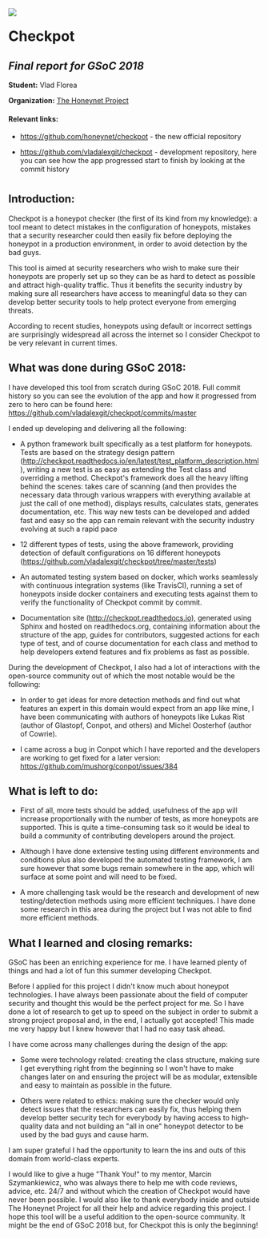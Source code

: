 <img align="left" src="small_minimal.png">

# Checkpot
## _Final report for GSoC 2018_

**Student:** Vlad Florea

**Organization:** [The Honeynet Project](https://www.honeynet.org/)

#### Relevant links:

- https://github.com/honeynet/checkpot - the new official repository

- https://github.com/vladalexgit/checkpot - development repository, here you can see how the app progressed start to finish by looking at the commit history

#

## Introduction:

Checkpot is a honeypot checker (the first of its kind from my knowledge): a tool meant to detect mistakes in the configuration of honeypots, mistakes that a security researcher could then easily fix before deploying the honeypot in a production environment, in order to avoid detection by the bad guys.

This tool is aimed at security researchers who wish to make sure their honeypots are properly set up so they can be as hard to detect as possible and attract high-quality traffic. Thus it benefits the security industry by making sure all researchers have access to meaningful data so they can develop better security tools to help protect everyone from emerging threats.

According to recent studies, honeypots using default or incorrect settings are surprisingly widespread all across the internet so I consider Checkpot to be very relevant in current times.


## What was done during GSoC 2018:

I have developed this tool from scratch during GSoC 2018. Full commit history so you can see the evolution of the app and how it progressed from zero to hero can be found here: https://github.com/vladalexgit/checkpot/commits/master

I ended up developing and delivering all the following:

- A python framework built specifically as a test platform for honeypots. Tests are based on the strategy design pattern (http://checkpot.readthedocs.io/en/latest/test_platform_description.html), writing a new test is as easy as extending the Test class and overriding a method. Checkpot's framework does all the heavy lifting behind the scenes: takes care of scanning (and then provides the necessary data through various wrappers with everything available at just the call of one method), displays results, calculates stats, generates documentation, etc. This way new tests can be developed and added fast and easy so the app can remain relevant with the security industry evolving at such a rapid pace

- 12 different types of tests, using the above framework, providing detection of default configurations on 16 different honeypots (https://github.com/vladalexgit/checkpot/tree/master/tests)

- An automated testing system based on docker, which works seamlessly with continuous integration systems (like TravisCI), running a set of honeypots inside docker containers and executing tests against them to verify the functionality of Checkpot commit by commit.

- Documentation site (http://checkpot.readthedocs.io), generated using Sphinx and hosted on readthedocs.org, containing information about the structure of the app, guides for contributors, suggested actions for each type of test, and of course documentation for each class and method to help developers extend features and fix problems as fast as possible.

During the development of Checkpot, I also had a lot of interactions with the open-source community out of which the most notable would be the following:

- In order to get ideas for more detection methods and find out what features an expert in this domain would expect from an app like mine, I have been communicating with authors of honeypots like Lukas Rist (author of Glastopf, Conpot, and others) and Michel Oosterhof (author of Cowrie).

- I came across a bug in Conpot which I have reported and the developers are working to get fixed for a later version: https://github.com/mushorg/conpot/issues/384

## What is left to do:

- First of all, more tests should be added, usefulness of the app will increase proportionally with the number of tests, as more honeypots are supported. This is quite a time-consuming task so it would be ideal to build a community of contributing developers around the project.

- Although I have done extensive testing using different environments and conditions plus also developed the automated testing framework, I am sure however that some bugs remain somewhere in the app, which will surface at some point and will need to be fixed.

- A more challenging task would be the research and development of new testing/detection methods using more efficient techniques. I have done some research in this area during the project but I was not able to find more efficient methods.


## What I learned and closing remarks:

GSoC has been an enriching experience for me. I have learned plenty of things and had a lot of fun this summer developing Checkpot.

Before I applied for this project I didn't know much about honeypot technologies. I have always been passionate about the field of computer security and thought this would be the perfect project for me. So I have done a lot of research to get up to speed on the subject in order to submit a strong project proposal and, in the end, I actually got accepted! This made me very happy but I knew however that I had no easy task ahead.

I have come across many challenges during the design of the app:

- Some were technology related: creating the class structure, making sure I get everything right from the beginning so I won't have to make changes later on and ensuring the project will be as modular, extensible and easy to maintain as possible in the future.

- Others were related to ethics: making sure the checker would only detect issues that the researchers can easily fix, thus helping them develop better security tech for everybody by having access to high-quality data and not building an "all in one" honeypot detector to be used by the bad guys and cause harm.

I am super grateful I had the opportunity to learn the ins and outs of this domain from world-class experts. 

I would like to give a huge "Thank You!" to my mentor, Marcin Szymankiewicz, who was always there to help me with code reviews, advice, etc. 24/7 and without which the creation of Checkpot would have never been possible. I would also like to thank everybody inside and outside The Honeynet Project for all their help and advice regarding this project. I hope this tool will be a useful addition to the open-source community. It might be the end of GSoC 2018 but, for Checkpot this is only the beginning!

